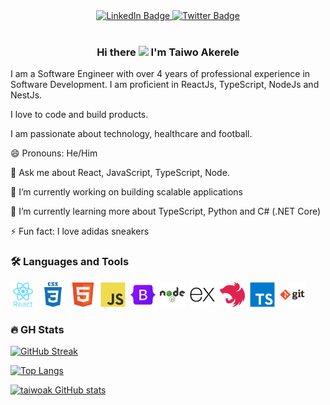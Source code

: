 
<div align="center" id="badges">
  <a href="https://www.linkedin.com/in/taiwo-akerele-7901b4162/">
    <img src="https://img.shields.io/badge/LinkedIn-blue?style=for-the-badge&logo=linkedin&logoColor=white" alt="LinkedIn Badge"/>
  </a>
  <a href="https://twitter.com/td_akerele">
    <img src="https://img.shields.io/badge/Twitter-blue?style=for-the-badge&logo=twitter&logoColor=white" alt="Twitter Badge"/>
  </a>
</div>

<div align="center">
    <img src="https://komarev.com/ghpvc/?username=taiwoak&style=flat-square&color=blue" alt=""/>
</div>

<h3 align="center">Hi there <img src="https://media.giphy.com/media/hvRJCLFzcasrR4ia7z/giphy.gif" width="30px"/>  I'm Taiwo Akerele </h3>

I am a Software Engineer with over 4 years of professional experience in Software Development. I am proficient in ReactJs, TypeScript, NodeJs and NestJs.

I love to code and build products.

I am passionate about technology, healthcare and football.

😄 Pronouns: He/Him

💬 Ask me about React, JavaScript, TypeScript, Node.

🔭 I’m currently working on building scalable applications

🌱 I’m currently learning more about TypeScript, Python and C# (.NET Core) 

⚡ Fun fact: I love adidas sneakers

### :hammer_and_wrench: Languages and Tools


<div>
  <img src="https://github.com/devicons/devicon/blob/master/icons/react/react-original-wordmark.svg" title="React" alt="React" width="40" height="40"/>&nbsp;
  <img src="https://github.com/devicons/devicon/blob/master/icons/css3/css3-plain-wordmark.svg"  title="CSS3" alt="CSS" width="40" height="40"/>&nbsp;
  <img src="https://github.com/devicons/devicon/blob/master/icons/html5/html5-original.svg" title="HTML5" alt="HTML" width="40" height="40"/>&nbsp;
  <img src="https://github.com/devicons/devicon/blob/master/icons/javascript/javascript-original.svg" title="JavaScript" alt="JavaScript" width="40" height="40"/>&nbsp;
  <img src="https://github.com/devicons/devicon/blob/master/icons/bootstrap/bootstrap-original.svg" title="Bootstrap" **alt="Bootstrap" width="40" height="40"/>&nbsp;
  <img src="https://github.com/devicons/devicon/blob/master/icons/nodejs/nodejs-original-wordmark.svg" title="NodeJS" alt="NodeJS" width="40" height="40"/>&nbsp;
  <img src="https://github.com/devicons/devicon/blob/master/icons/express/express-original.svg" title="Express" alt="Express" width="40" height="40"/>&nbsp;
  <img src="https://github.com/devicons/devicon/blob/master/icons/nestjs/nestjs-original.svg" title="NestJS"  alt="NestJS" width="40" height="40"/>&nbsp;
  <img src="https://github.com/devicons/devicon/blob/master/icons/typescript/typescript-original.svg" title="TypeScript" **alt="TypeScript" width="40" height="40"/>&nbsp;
  <img src="https://github.com/devicons/devicon/blob/master/icons/git/git-original-wordmark.svg" title="Git" **alt="Git" width="40" height="40"/>&nbsp;
</div>

### :fire: GH Stats
[![GitHub Streak](https://streak-stats.demolab.com/?user=taiwoak&theme=dark)](https://git.io/streak-stats)

[![Top Langs](https://github-readme-stats.vercel.app/api/top-langs/?username=taiwoak&layout=compact&theme=vision-friendly-dark)](https://github.com/anuraghazra/github-readme-stats)

[![taiwoak GitHub stats](https://github-readme-stats.vercel.app/api?username=taiwoak&count_private=true&show_icons=true&theme=radical&hide_border=true)](#!)


<!--
**taiwoak/taiwoak** is a ✨ _special_ ✨ repository because its `README.md` (this file) appears on your GitHub profile.

Here are some ideas to get you started:

- 🔭 I’m currently working on ...
- 🌱 I’m currently learning ...
- 👯 I’m looking to collaborate on ...
- 🤔 I’m looking for help with ...
- 💬 Ask me about ...
- 📫 How to reach me: ...
- 😄 Pronouns: ...
- ⚡ Fun fact: ...
-->
